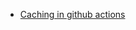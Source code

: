 - [Caching in github actions](https://docs.github.com/en/actions/guides/caching-dependencies-to-speed-up-workflows)
